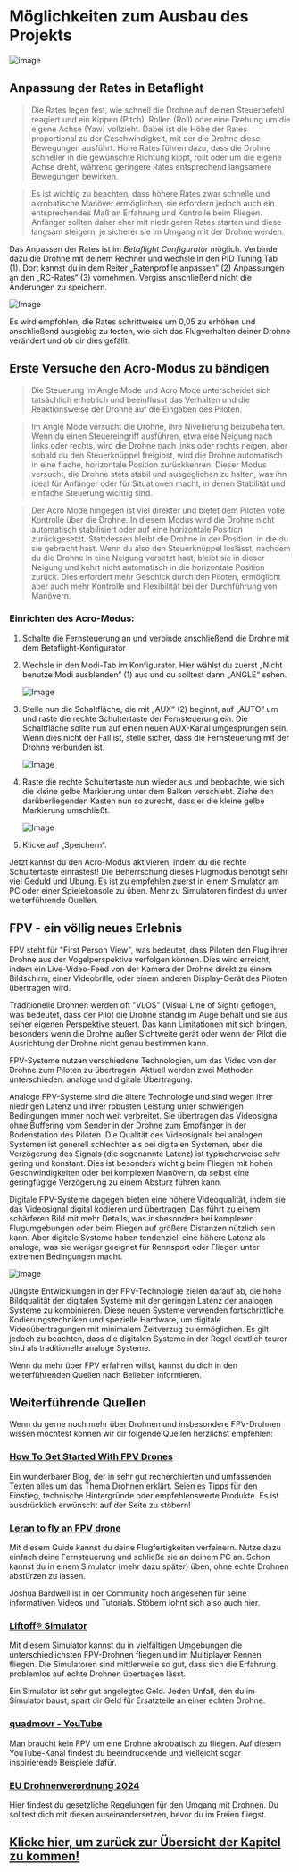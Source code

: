 # Möglichkeiten zum Ausbau des Projekts
![image](https://github.com/Rohde-Schwarz-Garage/.github/blob/main/ressources/graphics/2024_03_13_Trennbanner_GitHub_Grey_Transparent.png?raw=true)

## Anpassung der Rates in Betaflight

>Die Rates legen fest, wie schnell die Drohne auf deinen Steuerbefehl reagiert und ein Kippen (Pitch), Rollen (Roll) oder eine Drehung um die eigene Achse (Yaw) vollzieht. Dabei ist die Höhe der Rates proportional zu der Geschwindigkeit, mit der die Drohne diese Bewegungen ausführt. Hohe Rates führen dazu, dass die Drohne schneller in die gewünschte Richtung kippt, rollt oder um die eigene Achse dreht, während geringere Rates entsprechend langsamere Bewegungen bewirken.

>Es ist wichtig zu beachten, dass höhere Rates zwar schnelle und akrobatische Manöver ermöglichen, sie erfordern jedoch auch ein entsprechendes Maß an Erfahrung und Kontrolle beim Fliegen. Anfänger sollten daher eher mit niedrigeren Rates starten und diese langsam steigern, je sicherer sie im Umgang mit der Drohne werden. 

Das Anpassen der Rates ist im *Betaflight Configurator* möglich. Verbinde dazu die Drohne mit deinem Rechner und wechsle in den PID Tuning Tab (1). Dort kannst du in dem Reiter „Ratenprofile anpassen“ (2) Anpassungen an den „RC-Rates“ (3) vornehmen. Vergiss anschließend nicht die Änderungen zu speichern.

![Image](/rsc/01_img/07_Outlook/BetaflightRates.png)

Es wird empfohlen, die Rates schrittweise um 0,05 zu erhöhen und anschließend ausgiebig zu testen, wie sich das Flugverhalten deiner Drohne verändert und ob dir dies gefällt.


## Erste Versuche den Acro-Modus zu bändigen

>Die Steuerung im Angle Mode und Acro Mode unterscheidet sich tatsächlich erheblich und beeinflusst das Verhalten und die Reaktionsweise der Drohne auf die Eingaben des Piloten.

>Im Angle Mode versucht die Drohne, ihre Nivellierung beizubehalten. Wenn du einen Steuereingriff ausführen, etwa eine Neigung nach links oder rechts, wird die Drohne nach links oder rechts neigen, aber sobald du den Steuerknüppel freigibst, wird die Drohne automatisch in eine flache, horizontale Position zurückkehren. Dieser Modus versucht, die Drohne stets stabil und ausgeglichen zu halten, was ihn ideal für Anfänger oder für Situationen macht, in denen Stabilität und einfache Steuerung wichtig sind.

>Der Acro Mode hingegen ist viel direkter und bietet dem Piloten volle Kontrolle über die Drohne. In diesem Modus wird die Drohne nicht automatisch stabilisiert oder auf eine horizontale Position zurückgesetzt. Stattdessen bleibt die Drohne in der Position, in die du sie gebracht hast. Wenn du also den Steuerknüppel loslässt, nachdem du die Drohne in eine Neigung versetzt hast, bleibt sie in dieser Neigung und kehrt nicht automatisch in die horizontale Position zurück. Dies erfordert mehr Geschick durch den Piloten, ermöglicht aber auch mehr Kontrolle und Flexibilität bei der Durchführung von Manövern.

### Einrichten des Acro-Modus:

1.	Schalte die Fernsteuerung an und verbinde anschließend die Drohne mit dem Betaflight-Konfigurator

2.	Wechsle in den Modi-Tab im Konfigurator. Hier wählst du zuerst „Nicht benutze Modi ausblenden“ (1) aus und du solltest dann „ANGLE“ sehen.

    ![Image](/rsc/01_img/07_Outlook/BetalfightModesStart.png)

3.	Stelle nun die Schaltfläche, die mit „AUX“ (2) beginnt, auf „AUTO“ um und raste die rechte Schultertaste der Fernsteuerung ein. Die Schaltfläche sollte nun auf einen neuen AUX-Kanal umgesprungen sein. Wenn dies nicht der Fall ist, stelle sicher, dass die Fernsteuerung mit der Drohne verbunden ist.

    ![Image](/rsc/01_img/07_Outlook/BetaflightUsedModes.png)

4.	Raste die rechte Schultertaste nun wieder aus und beobachte, wie sich die kleine gelbe Markierung unter dem Balken verschiebt. Ziehe den darüberliegenden Kasten nun so zurecht, dass er die kleine gelbe Markierung umschließt.

    ![Image](/rsc/01_img/07_Outlook/BetalfightModeRange.png)

5.	Klicke auf „Speichern“. 

Jetzt kannst du den Acro-Modus aktivieren, indem du die rechte Schultertaste einrastest! Die Beherrschung dieses Flugmodus benötigt sehr viel Geduld und Übung. Es ist zu empfehlen zuerst in einem Simulator am PC oder einer Spielekonsole zu üben. Mehr zu Simulatoren findest du unter weiterführende Quellen. 


## FPV - ein völlig neues Erlebnis

FPV steht für "First Person View", was bedeutet, dass Piloten den Flug ihrer Drohne aus der Vogelperspektive verfolgen können. Dies wird erreicht, indem ein Live-Video-Feed von der Kamera der Drohne direkt zu einem Bildschirm, einer Videobrille, oder einem anderen Display-Gerät des Piloten übertragen wird.

Traditionelle Drohnen werden oft "VLOS" (Visual Line of Sight) geflogen, was bedeutet, dass der Pilot die Drohne ständig im Auge behält und sie aus seiner eigenen Perspektive steuert. Das kann Limitationen mit sich bringen, besonders wenn die Drohne außer Sichtweite gerät oder wenn der Pilot die Ausrichtung der Drohne nicht genau bestimmen kann.

FPV-Systeme nutzen verschiedene Technologien, um das Video von der Drohne zum Piloten zu übertragen. Aktuell werden zwei Methoden unterschieden: analoge und digitale Übertragung.

Analoge FPV-Systeme sind die ältere Technologie und sind wegen ihrer niedrigen Latenz und ihrer robusten Leistung unter schwierigen Bedingungen immer noch weit verbreitet. Sie übertragen das Videosignal ohne Buffering vom Sender in der Drohne zum Empfänger in der Bodenstation des Piloten. Die Qualität des Videosignals bei analogen Systemen ist generell schlechter als bei digitalen Systemen, aber die Verzögerung des Signals (die sogenannte Latenz) ist typischerweise sehr gering und konstant. Dies ist besonders wichtig beim Fliegen mit hohen Geschwindigkeiten oder bei komplexen Manövern, da selbst eine geringfügige Verzögerung zu einem Absturz führen kann.

Digitale FPV-Systeme dagegen bieten eine höhere Videoqualität, indem sie das Videosignal digital kodieren und übertragen. Das führt zu einem schärferen Bild mit mehr Details, was insbesondere bei komplexen Flugumgebungen oder beim Fliegen auf größere Distanzen nützlich sein kann. Aber digitale Systeme haben tendenziell eine höhere Latenz als analoge, was sie weniger geeignet für Rennsport oder Fliegen unter extremen Bedingungen macht. 

![Image](/rsc/01_img/07_Outlook/DigitalAnalogComparison.png)

Jüngste Entwicklungen in der FPV-Technologie zielen darauf ab, die hohe Bildqualität der digitalen Systeme mit der geringen Latenz der analogen Systeme zu kombinieren. Diese neuen Systeme verwenden fortschrittliche Kodierungstechniken und spezielle Hardware, um digitale Videoübertragungen mit minimalem Zeitverzug zu ermöglichen. Es gilt jedoch zu beachten, dass die digitalen Systeme in der Regel deutlich teurer sind als traditionelle analoge Systeme.

Wenn du mehr über FPV erfahren willst, kannst du dich in den weiterführenden Quellen nach Belieben informieren.


## Weiterführende Quellen

Wenn du gerne noch mehr über Drohnen und insbesondere FPV-Drohnen wissen möchtest können wir dir folgende Quellen herzlichst empfehlen:

### [How To Get Started With FPV Drones](https://oscarliang.com/fpv-drone-guide/)

Ein wunderbarer Blog, der in sehr gut recherchierten und umfassenden Texten alles um das Thema Drohnen erklärt. Seien es Tipps für den Einstieg, technische Hintergründe oder empfehlenswerte Produkte. Es ist ausdrücklich erwünscht auf der Seite zu stöbern!


### [Leran to fly an FPV drone](https://www.youtube.com/watch?v=SpuXqNakP2A&list=PLwoDb7WF6c8lCKhQOTy-Vb9LfW0VAIrTP)

Mit diesem Guide kannst du deine Flugfertigkeiten verfeinern. Nutze dazu einfach deine Fernsteuerung und schließe sie an deinem PC an. Schon kannst du in einem Simulator (mehr dazu später) üben, ohne echte Drohnen abstürzen zu lassen.

Joshua Bardwell ist in der Community hoch angesehen für seine informativen Videos und Tutorials. Stöbern lohnt sich also auch hier.


### [Liftoff® Simulator](https://store.steampowered.com/app/410340/Liftoff_FPV_Drone_Racing/)

Mit diesem Simulator kannst du in vielfältigen Umgebungen die unterschiedlichsten FPV-Drohnen fliegen und im Multiplayer Rennen fliegen. Die Simulatoren sind mittlerweile so gut, dass sich die Erfahrung problemlos auf echte Drohnen übertragen lässt.

Ein Simulator ist sehr gut angelegtes Geld. Jeden Unfall, den du im Simulator baust, spart dir Geld für Ersatzteile an einer echten Drohne.


### [quadmovr - YouTube](https://www.youtube.com/@quadmovr/videos)

Man braucht kein FPV um eine Drohne akrobatisch zu fliegen. Auf diesem YouTube-Kanal findest du beeindruckende und vielleicht sogar inspirierende Beispiele dafür.


### [EU Drohnenverordnung 2024](https://www.drohnen.de/47366/eu-drohnenverordnung-2024/)

Hier findest du gesetzliche Regelungen für den Umgang mit Drohnen. Du solltest dich mit diesen auseinandersetzen, bevor du im Freien fliegst.


## [Klicke hier, um zurück zur Übersicht der Kapitel zu kommen!](/README.md#kapitel)